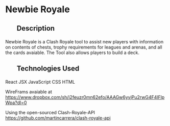 <h1>Newbie Royale</h1>

<h2><ul>Description</ul></h2>

Newbie Royale is a Clash Royale tool to assist new players with information on contents of chests, trophy requirements for leagues and arenas, and all the cards avaiable. The Tool also allows players to build a deck.


<h2><ul>Technologies Used</ul></h2>

React
JSX
JavaScript
CSS
HTML

WireFrams avaiable at https://www.dropbox.com/sh/i2feuzr0mn62efo/AAAGw6yvjPu2rwG4F4lFlpWpa?dl=0

Using the open-sourced Clash-Royale-API https://github.com/martincarrera/clash-royale-api


